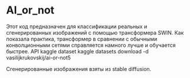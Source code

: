 # AI_or_not
Этот код предназначен для классификации реальных и сгенерированных изображений с помощью трансформера SWIN.
Как показала практика, трансформер в сравнении с обычными конволционными сетями справляется намного лучше и обучается быстрее.
API kaggle dataset
kaggle datasets download -d vasilijkrukovskij/ai-or-not5

Сгенерированные изображения взяты из stable diffusion.
